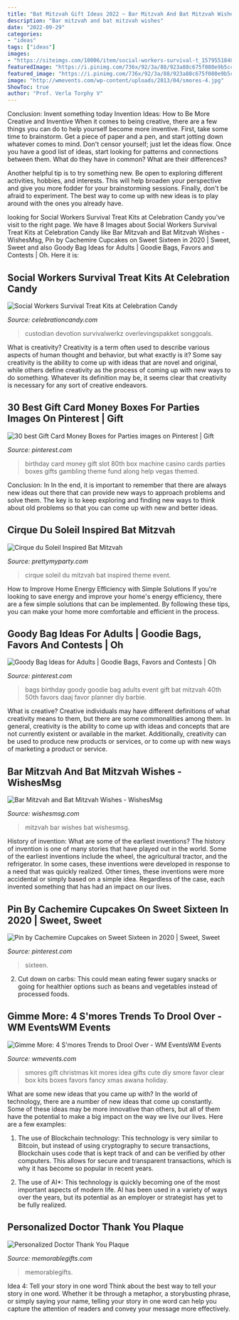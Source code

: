 ```yaml
---
title: "Bat Mitzvah Gift Ideas 2022 ~ Bar Mitzvah And Bat Mitzvah Wishes"
description: "Bar mitzvah and bat mitzvah wishes"
date: "2022-09-29"
categories:
- "ideas"
tags: ["ideas"]
images:
- "https://siteimgs.com/10006/item/social-workers-survival-t_1579551848-0.jpg"
featuredImage: "https://i.pinimg.com/736x/92/3a/88/923a88c675f080e9b5cc39f7d9362e61---birthday-th-birthday-gifts.jpg"
featured_image: "https://i.pinimg.com/736x/92/3a/88/923a88c675f080e9b5cc39f7d9362e61---birthday-th-birthday-gifts.jpg"
image: "http://wmevents.com/wp-content/uploads/2013/04/smores-4.jpg"
ShowToc: true
author: "Prof. Verla Torphy V"
---
```



Conclusion: Invent something today
Invention Ideas: How to Be More Creative and Inventive
When it comes to being creative, there are a few things you can do to help yourself become more inventive. First, take some time to brainstorm. Get a piece of paper and a pen, and start jotting down whatever comes to mind. Don't censor yourself; just let the ideas flow. Once you have a good list of ideas, start looking for patterns and connections between them. What do they have in common? What are their differences?

Another helpful tip is to try something new. Be open to exploring different activities, hobbies, and interests. This will help broaden your perspective and give you more fodder for your brainstorming sessions. Finally, don't be afraid to experiment. The best way to come up with new ideas is to play around with the ones you already have.

	

		
looking for Social Workers Survival Treat Kits at Celebration Candy you've visit to the right page. We have 8 Images about Social Workers Survival Treat Kits at Celebration Candy like Bar Mitzvah and Bat Mitzvah Wishes - WishesMsg, Pin by Cachemire Cupcakes on Sweet Sixteen in 2020 | Sweet, Sweet and also Goody Bag Ideas for Adults | Goodie Bags, Favors and Contests | Oh. Here it is:
		
    
## Social Workers Survival Treat Kits At Celebration Candy

<img loading=lazy src="https://siteimgs.com/10006/item/social-workers-survival-t_1579551848-0.jpg" onerror="this.onerror=null;this.src='https://tse2.mm.bing.net/th?id=OIP.MvyN_mGmHyuN8k_pT_pX1QHaHa&amp;pid=15.1';" alt="Social Workers Survival Treat Kits at Celebration Candy">

_Source: celebrationcandy.com_

>custodian devotion survivalwerkz overlevingspakket songgoals. 

	

What is creativity?
Creativity is a term often used to describe various aspects of human thought and behavior, but what exactly is it? Some say creativity is the ability to come up with ideas that are novel and original, while others define creativity as the process of coming up with new ways to do something. Whatever its definition may be, it seems clear that creativity is necessary for any sort of creative endeavors.

    
## 30 Best Gift Card Money Boxes For Parties Images On Pinterest | Gift

<img loading=lazy src="https://i.pinimg.com/736x/92/3a/88/923a88c675f080e9b5cc39f7d9362e61---birthday-th-birthday-gifts.jpg" onerror="this.onerror=null;this.src='https://tse1.mm.bing.net/th?id=OIP.7Lv_qknONWw2XFYqi6lJ2gHaJn&amp;pid=15.1';" alt="30 best Gift Card Money Boxes for Parties images on Pinterest | Gift">

_Source: pinterest.com_

>birthday card money gift slot 80th box machine casino cards parties boxes gifts gambling theme fund along help vegas themed. 

	

Conclusion: In
In the end, it is important to remember that there are always new ideas out there that can provide new ways to approach problems and solve them. The key is to keep exploring and finding new ways to think about old problems so that you can come up with new and better ideas.

    
## Cirque Du Soleil Inspired Bat Mitzvah

<img loading=lazy src="https://www.prettymyparty.com/wp-content/uploads/2014/11/Cirque-du-Soleil-Theme.jpg" onerror="this.onerror=null;this.src='https://tse1.mm.bing.net/th?id=OIP.aqqeW_ufWUQVvTdQ4JwArAHaE7&amp;pid=15.1';" alt="Cirque du Soleil Inspired Bat Mitzvah">

_Source: prettymyparty.com_

>cirque soleil du mitzvah bat inspired theme event. 

	

How to Improve Home Energy Efficiency with Simple Solutions
If you're looking to save energy and improve your home's energy efficiency, there are a few simple solutions that can be implemented. By following these tips, you can make your home more comfortable and efficient in the process.

    
## Goody Bag Ideas For Adults | Goodie Bags, Favors And Contests | Oh

<img loading=lazy src="https://i.pinimg.com/736x/52/2d/dd/522dddd0cf3dc9aba93a2314d1086839--bat-mitzvah-party-barbie-party.jpg?b=t" onerror="this.onerror=null;this.src='https://tse1.mm.bing.net/th?id=OIP.Wy_YlP7Lz8oVJfRzHp6ZDwHaE7&amp;pid=15.1';" alt="Goody Bag Ideas for Adults | Goodie Bags, Favors and Contests | Oh">

_Source: pinterest.com_

>bags birthday goody goodie bag adults event gift bat mitzvah 40th 50th favors daaj favor planner diy barbie. 

	

What is creative?
Creative individuals may have different definitions of what creativity means to them, but there are some commonalities among them. In general, creativity is the ability to come up with ideas and concepts that are not currently existent or available in the market. Additionally, creativity can be used to produce new products or services, or to come up with new ways of marketing a product or service.

    
## Bar Mitzvah And Bat Mitzvah Wishes - WishesMsg

<img loading=lazy src="https://www.wishesmsg.com/wp-content/uploads/Bar-Mitzvah-and-Bat-Mitzvah-Wishes.jpg" onerror="this.onerror=null;this.src='https://tse3.mm.bing.net/th?id=OIP.lmzwcBriA-_L8Opo7WAQZwHaEP&amp;pid=15.1';" alt="Bar Mitzvah and Bat Mitzvah Wishes - WishesMsg">

_Source: wishesmsg.com_

>mitzvah bar wishes bat wishesmsg. 

	

History of invention: What are some of the earliest inventions?
The history of invention is one of many stories that have played out in the world. Some of the earliest inventions include the wheel, the agricultural tractor, and the refrigerator. In some cases, these inventions were developed in response to a need that was quickly realized. Other times, these inventions were more accidental or simply based on a simple idea. Regardless of the case, each invented something that has had an impact on our lives.

    
## Pin By Cachemire Cupcakes On Sweet Sixteen In 2020 | Sweet, Sweet

<img loading=lazy src="https://i.pinimg.com/originals/0e/7b/8b/0e7b8b7823bd7df00dd74bf87b8620c5.jpg" onerror="this.onerror=null;this.src='https://tse2.mm.bing.net/th?id=OIP.y8x1Aj9G9VLxI9Sr9amicgHaJ4&amp;pid=15.1';" alt="Pin by Cachemire Cupcakes on Sweet Sixteen in 2020 | Sweet, Sweet">

_Source: pinterest.com_

>sixteen. 

	

2. Cut down on carbs: This could mean eating fewer sugary snacks or going for healthier options such as beans and vegetables instead of processed foods.

    
## Gimme More: 4 S&#039;mores Trends To Drool Over - WM EventsWM Events

<img loading=lazy src="http://wmevents.com/wp-content/uploads/2013/04/smores-4.jpg" onerror="this.onerror=null;this.src='https://tse2.mm.bing.net/th?id=OIP.2LxFuCddey5yF-8bPwzHFgHaLH&amp;pid=15.1';" alt="Gimme More: 4 S&#039;mores Trends to Drool Over - WM EventsWM Events">

_Source: wmevents.com_

>smores gift christmas kit mores idea gifts cute diy smore favor clear box kits boxes favors fancy xmas awana holiday. 

	

What are some new ideas that you came up with?
In the world of technology, there are a number of new ideas that come up constantly. Some of these ideas may be more innovative than others, but all of them have the potential to make a big impact on the way we live our lives. Here are a few examples:
1. The use of Blockchain technology: This technology is very similar to Bitcoin, but instead of using cryptography to secure transactions, Blockchain uses code that is kept track of and can be verified by other computers. This allows for secure and transparent transactions, which is why it has become so popular in recent years.

2. The use of AI*: This technology is quickly becoming one of the most important aspects of modern life. AI has been used in a variety of ways over the years, but its potential as an employer or strategist has yet to be fully realized.

    
## Personalized Doctor Thank You Plaque

<img loading=lazy src="http://www.memorablegifts.com/gifts/pc/catalog/AAC-A806M.jpg" onerror="this.onerror=null;this.src='https://tse3.mm.bing.net/th?id=OIP.0Clr6FR4lHCPjkFUFT5akAHaHa&amp;pid=15.1';" alt="Personalized Doctor Thank You Plaque">

_Source: memorablegifts.com_

>memorablegifts. 

	

Idea 4: Tell your story in one word
Think about the best way to tell your story in one word. Whether it be through a metaphor, a storybusting phrase, or simply saying your name, telling your story in one word can help you capture the attention of readers and convey your message more effectively.

